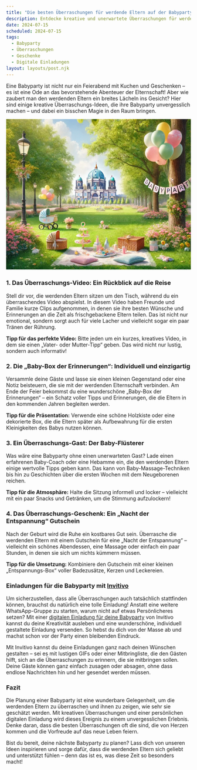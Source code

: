 ```yaml
---
title: "Die besten Überraschungen für werdende Eltern auf der Babyparty: Ideen, die begeistern!"
description: Entdecke kreative und unerwartete Überraschungen für werdende Eltern während ihrer Babyparty, inklusive persönlicher digitaler Einladungen für ein unvergessliches Erlebnis.
date: 2024-07-15
scheduled: 2024-07-15
tags:
  - Babyparty
  - Überraschungen
  - Geschenke
  - Digitale Einladungen
layout: layouts/post.njk
---
```


Eine Babyparty ist nicht nur ein Feierabend mit Kuchen und Geschenken – es ist eine Ode an das bevorstehende Abenteuer der Elternschaft! Aber wie zaubert man den werdenden Eltern ein breites Lächeln ins Gesicht? Hier sind einige kreative Überraschungs-Ideen, die ihre Babyparty unvergesslich machen – und dabei ein bisschen Magie in den Raum bringen.

![Babyparty Überraschungen](/img/picnic-park.webp)

### 1. **Das Überraschungs-Video: Ein Rückblick auf die Reise**

Stell dir vor, die werdenden Eltern sitzen um den Tisch, während du ein überraschendes Video abspielst. In diesem Video haben Freunde und Familie kurze Clips aufgenommen, in denen sie ihre besten Wünsche und Erinnerungen an die Zeit als frischgebackene Eltern teilen. Das ist nicht nur emotional, sondern sorgt auch für viele Lacher und vielleicht sogar ein paar Tränen der Rührung.

**Tipp für das perfekte Video:** Bitte jeden um ein kurzes, kreatives Video, in dem sie einen „Vater- oder Mutter-Tipp“ geben. Das wird nicht nur lustig, sondern auch informativ!

### 2. **Die „Baby-Box der Erinnerungen“: Individuell und einzigartig**

Versammle deine Gäste und lasse sie einen kleinen Gegenstand oder eine Notiz beisteuern, die sie mit der werdenden Elternschaft verbinden. Am Ende der Feier bekommst du eine wunderschöne „Baby-Box der Erinnerungen“ – ein Schatz voller Tipps und Erinnerungen, die die Eltern in den kommenden Jahren begleiten werden.

**Tipp für die Präsentation:** Verwende eine schöne Holzkiste oder eine dekorierte Box, die die Eltern später als Aufbewahrung für die ersten Kleinigkeiten des Babys nutzen können.

### 3. **Ein Überraschungs-Gast: Der Baby-Flüsterer**

Was wäre eine Babyparty ohne einen unerwarteten Gast? Lade einen erfahrenen Baby-Coach oder eine Hebamme ein, die den werdenden Eltern einige wertvolle Tipps geben kann. Das kann von Baby-Massage-Techniken bis hin zu Geschichten über die ersten Wochen mit dem Neugeborenen reichen.

**Tipp für die Atmosphäre:** Halte die Sitzung informell und locker – vielleicht mit ein paar Snacks und Getränken, um die Stimmung aufzulockern!

### 4. **Das Überraschungs-Geschenk: Ein „Nacht der Entspannung“ Gutschein**

Nach der Geburt wird die Ruhe ein kostbares Gut sein. Überrasche die werdenden Eltern mit einem Gutschein für eine „Nacht der Entspannung“ – vielleicht ein schönes Abendessen, eine Massage oder einfach ein paar Stunden, in denen sie sich um nichts kümmern müssen.

**Tipp für die Umsetzung:** Kombiniere den Gutschein mit einer kleinen „Entspannungs-Box“ voller Badezusätze, Kerzen und Leckereien.

### **Einladungen für die Babyparty mit [Invitivo](https://invitivo.com/create)**

Um sicherzustellen, dass alle Überraschungen auch tatsächlich stattfinden können, brauchst du natürlich eine tolle Einladung! Anstatt eine weitere WhatsApp-Gruppe zu starten, warum nicht auf etwas Persönlicheres setzen? Mit einer [digitalen Einladung für deine Babyparty](https://invitivo.com/) von Invitivo kannst du deine Kreativität ausleben und eine wunderschöne, individuell gestaltete Einladung versenden. So hebst du dich von der Masse ab und machst schon vor der Party einen bleibenden Eindruck.

Mit Invitivo kannst du deine Einladungen ganz nach deinen Wünschen gestalten – sei es mit lustigen GIFs oder einer Mitbringliste, die den Gästen hilft, sich an die Überraschungen zu erinnern, die sie mitbringen sollen. Deine Gäste können ganz einfach zusagen oder absagen, ohne dass endlose Nachrichten hin und her gesendet werden müssen.

### **Fazit**

Die Planung einer Babyparty ist eine wunderbare Gelegenheit, um die werdenden Eltern zu überraschen und ihnen zu zeigen, wie sehr sie geschätzt werden. Mit kreativen Überraschungen und einer persönlichen digitalen Einladung wird dieses Ereignis zu einem unvergesslichen Erlebnis. Denke daran, dass die besten Überraschungen oft die sind, die von Herzen kommen und die Vorfreude auf das neue Leben feiern.

Bist du bereit, deine nächste Babyparty zu planen? Lass dich von unseren Ideen inspirieren und sorge dafür, dass die werdenden Eltern sich geliebt und unterstützt fühlen – denn das ist es, was diese Zeit so besonders macht!

